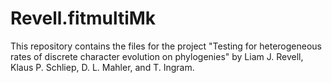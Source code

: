 # Revell.fitmultiMk
 
This repository contains the files for the project "Testing for heterogeneous rates of discrete character evolution on phylogenies" by Liam J. Revell, Klaus P. Schliep, D. L. Mahler, and T. Ingram.

